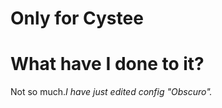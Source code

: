 # Only for Cystee
<p><a href="https://github.com/Cystee"></a></p>

# What have I done to it?
<p>Not so much.<i>I have just edited config "Obscuro".</i></p>